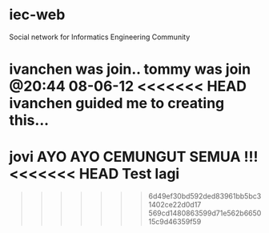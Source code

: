 iec-web
=======

Social network for Informatics Engineering Community

ivanchen was join..
tommy was join @20:44 08-06-12
<<<<<<< HEAD
ivanchen guided me to creating this...
=======
jovi
AYO AYO CEMUNGUT SEMUA !!!
<<<<<<< HEAD
Test lagi
=======
>>>>>>> 6d49ef30bd592ded83961bb5bc31402ce22d0d17
>>>>>>> 569cd1480863599d71e562b665015c9d46359f59
